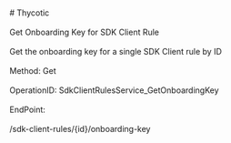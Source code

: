 <br>#     Thycotic</br>
<br>Get Onboarding Key for SDK Client Rule</br>
<br>Get the onboarding key for a single SDK Client rule by ID</br>
<br>Method: Get</br>
<br>OperationID: SdkClientRulesService_GetOnboardingKey</br>
<br>EndPoint:</br>
<br>/sdk-client-rules/{id}/onboarding-key</br>
